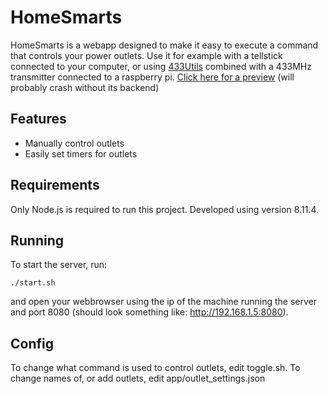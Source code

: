 # HomeSmarts
HomeSmarts is a webapp designed to make it easy to execute a command that controls your power outlets. Use it for example with a tellstick connected to your computer, or using [433Utils](https://github.com/ninjablocks/433Utils/tree/master/RPi_utils) combined with a 433MHz transmitter connected to a raspberry pi. [Click here for a preview](http://htmlpreview.github.io/?https://github.com/FelixTornqvist/homeSmarts/blob/master/app/index.html) (will probably crash without its backend)

## Features
* Manually control outlets
* Easily set timers for outlets

## Requirements
Only Node.js is required to run this project. Developed using version 8.11.4.

## Running
To start the server, run:

    ./start.sh
and open your webbrowser using the ip of the machine running the server and port 8080 (should look something like: http://192.168.1.5:8080).

## Config
To change what command is used to control outlets, edit toggle.sh.
To change names of, or add outlets, edit app/outlet_settings.json 

